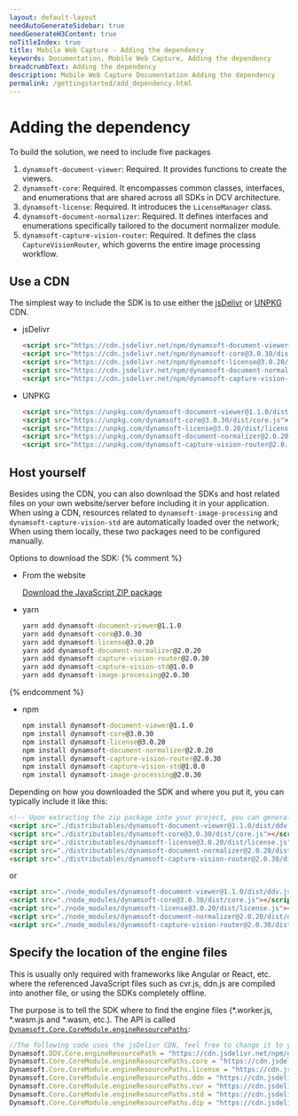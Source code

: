 ```yaml
---
layout: default-layout
needAutoGenerateSidebar: true
needGenerateH3Content: true
noTitleIndex: true
title: Mobile Web Capture - Adding the dependency
keywords: Documentation, Mobile Web Capture, Adding the dependency
breadcrumbText: Adding the dependency
description: Mobile Web Capture Documentation Adding the dependency
permalink: /gettingstarted/add_dependency.html
---
```


# Adding the dependency

To build the solution, we need to include five packages

1. `dynamsoft-document-viewer`: Required. It provides functions to create the viewers.
2. `dynamsoft-core`: Required. It encompasses common classes, interfaces, and enumerations that are shared across all SDKs in DCV architecture.
3. `dynamsoft-license`: Required. It introduces the `LicenseManager` class.
4. `dynamsoft-document-normalizer`: Required. It defines interfaces and enumerations specifically tailored to the document normalizer module.
5. `dynamsoft-capture-vision-router`: Required. It defines the class `CaptureVisionRouter`, which governs the entire image processing workflow.

## Use a CDN

The simplest way to include the SDK is to use either the [jsDelivr](https://jsdelivr.com/) or [UNPKG](https://unpkg.com/) CDN.

- jsDelivr

  ```html
  <script src="https://cdn.jsdelivr.net/npm/dynamsoft-document-viewer@1.1.0/dist/ddv.js"></script>
  <script src="https://cdn.jsdelivr.net/npm/dynamsoft-core@3.0.30/dist/core.js"></script>
  <script src="https://cdn.jsdelivr.net/npm/dynamsoft-license@3.0.20/dist/license.js"></script>
  <script src="https://cdn.jsdelivr.net/npm/dynamsoft-document-normalizer@2.0.20/dist/ddn.js"></script>
  <script src="https://cdn.jsdelivr.net/npm/dynamsoft-capture-vision-router@2.0.30/dist/cvr.js"></script>
  ```

- UNPKG

  ```html
  <script src="https://unpkg.com/dynamsoft-document-viewer@1.1.0/dist/ddv.js"></script>
  <script src="https://unpkg.com/dynamsoft-core@3.0.30/dist/core.js"></script>
  <script src="https://unpkg.com/dynamsoft-license@3.0.20/dist/license.js"></script>
  <script src="https://unpkg.com/dynamsoft-document-normalizer@2.0.20/dist/ddn.js"></script>
  <script src="https://unpkg.com/dynamsoft-capture-vision-router@2.0.30/dist/cvr.js"></script>
  ```

## Host yourself

Besides using the CDN, you can also download the SDKs and host related files on your own website/server before including it in your application. When using a CDN, resources related to `dynamsoft-image-processing` and `dynamsoft-capture-vision-std` are automatically loaded over the network; When using them locally, these two packages need to be configured manually.

Options to download the SDK:
{% comment %}
- From the website

  [Download the JavaScript ZIP package](https://www.dynamsoft.com/mobile-web-capture/downloads/)

- yarn

  ```cmd
  yarn add dynamsoft-document-viewer@1.1.0
  yarn add dynamsoft-core@3.0.30
  yarn add dynamsoft-license@3.0.20
  yarn add dynamsoft-document-normalizer@2.0.20
  yarn add dynamsoft-capture-vision-router@2.0.30
  yarn add dynamsoft-capture-vision-std@1.0.0
  yarn add dynamsoft-image-processing@2.0.30
  ```
{% endcomment %}

- npm

  ```cmd
  npm install dynamsoft-document-viewer@1.1.0
  npm install dynamsoft-core@3.0.30
  npm install dynamsoft-license@3.0.20
  npm install dynamsoft-document-normalizer@2.0.20
  npm install dynamsoft-capture-vision-router@2.0.30
  npm install dynamsoft-capture-vision-std@1.0.0
  npm install dynamsoft-image-processing@2.0.30
  ```



Depending on how you downloaded the SDK and where you put it, you can typically include it like this:

  ```html
  <!-- Upon extracting the zip package into your project, you can generally include it in the following manner -->
  <script src="./distributables/dynamsoft-document-viewer@1.1.0/dist/ddv.js"></script>
  <script src="./distributables/dynamsoft-core@3.0.30/dist/core.js"></script>
  <script src="./distributables/dynamsoft-license@3.0.20/dist/license.js"></script>
  <script src="./distributables/dynamsoft-document-normalizer@2.0.20/dist/ddn.js"></script>
  <script src="./distributables/dynamsoft-capture-vision-router@2.0.30/dist/cvr.js"></script>
  ```

or

  ```html
  <script src="./node_modules/dynamsoft-document-viewer@1.1.0/dist/ddv.js"></script>
  <script src="./node_modules/dynamsoft-core@3.0.30/dist/core.js"></script>
  <script src="./node_modules/dynamsoft-license@3.0.20/dist/license.js"></script>
  <script src="./node_modules/dynamsoft-document-normalizer@2.0.20/dist/ddn.js"></script>
  <script src="./node_modules/dynamsoft-capture-vision-router@2.0.30/dist/cvr.js"></script>
  ```

## Specify the location of the engine files

This is usually only required with frameworks like Angular or React, etc. where the referenced JavaScript files such as cvr.js, ddn.js are compiled into another file, or using the SDKs completely offline.

The purpose is to tell the SDK where to find the engine files (*.worker.js, *.wasm.js and *.wasm, etc.). The API is called [`Dynamsoft.Core.CoreModule.engineResourcePaths`](https://www.dynamsoft.com/capture-vision/docs/web/programming/javascript/api-reference/core/core-module-class.html?product=ddn&lang=javascript#engineresourcepaths):

  ```typescript
  //The following code uses the jsDelivr CDN, feel free to change it to your own location of these files
  Dynamsoft.DDV.Core.engineResourcePath = "https://cdn.jsdelivr.net/npm/dynamsoft-document-viewer@1.1.0/dist/engine";
  Dynamsoft.Core.CoreModule.engineResourcePaths.core = "https://cdn.jsdelivr.net/npm/dynamsoft-core@3.0.30/dist/";
  Dynamsoft.Core.CoreModule.engineResourcePaths.license = "https://cdn.jsdelivr.net/npm/dynamsoft-license@3.0.20/dist/";
  Dynamsoft.Core.CoreModule.engineResourcePaths.ddn = "https://cdn.jsdelivr.net/npm/dynamsoft-document-normalizer@2.0.20/dist/";
  Dynamsoft.Core.CoreModule.engineResourcePaths.cvr = "https://cdn.jsdelivr.net/npm/dynamsoft-capture-vision-router@2.0.30/dist/";
  Dynamsoft.Core.CoreModule.engineResourcePaths.std = "https://cdn.jsdelivr.net/npm/dynamsoft-capture-vision-std@1.0.0/dist/";
  Dynamsoft.Core.CoreModule.engineResourcePaths.dip = "https://cdn.jsdelivr.net/npm/dynamsoft-image-processing@2.0.30/dist/";
  ```